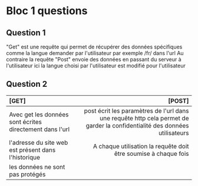 # Bloc 1 questions
## Question 1 
"Get" est une requête qui permet de récupérer des données spécifiques comme la langue demander par l'utilisateur par exemple /fr/ dans l'url 
Au contraire la requête "Post" envoie des données en passant du serveur à l'utilisateur ici la langue choisi par l'utilisateur est modifié pour l'utilisateur

## Question 2

| [GET] |                                                            | [POST] | 
| :------------------------------------------------------------------|:----------------------------------------------------------------------------------------------------------------------------:|------:|
| Avec get les données sont écrites directement dans l'url |         | post écrit les paramètres de l'url dans une requête http cela permet de garder la confidentialité des données utilisateurs|
| l'adresse du site web est présent dans l'historique |              | A chaque utilisation la requête doit être soumise à chaque fois |                                                       
| les données ne sont pas protégés |  |  |                                 
   
 
